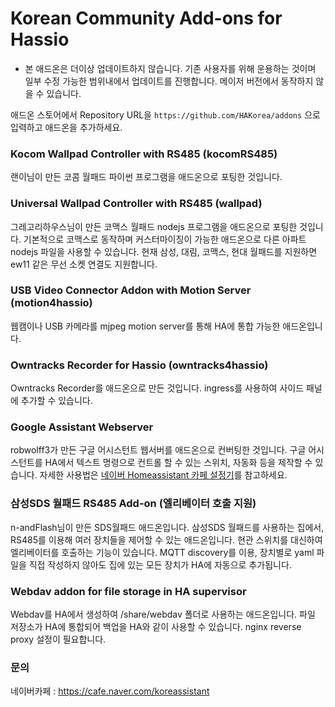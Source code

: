 # Korean Community Add-ons for Hassio

* 본 애드온은 더이상 업데이트하지 않습니다. 기존 사용자를 위해 운용하는 것이며 일부 수정 가능한 범위내에서 업데이트를 진행합니다. 메이저 버전에서 동작하지 않을 수 있습니다. 



애드온 스토어에서 Repository URL을 `https://github.com/HAKorea/addons` 으로 입력하고 애드온을 추가하세요.



### Kocom Wallpad Controller with RS485 (kocomRS485)

 랜이님이 만든 코콤 월패드 파이썬 프로그램을 애드온으로 포팅한 것입니다.

### Universal Wallpad Controller with RS485 (wallpad)

 그레고리하우스님이 만든 코맥스 월패드 nodejs 프로그램을 애드온으로 포팅한 것입니다.
 기본적으로 코맥스로 동작하며 커스터마이징이 가능한 애드온으로 다른 아파트 nodejs 파일을 사용할 수 있습니다. 
 현재 삼성, 대림, 코맥스, 현대 월패드를 지원하면 ew11 같은 무선 소켓 연결도 지원합니다. 

### USB Video Connector Addon with Motion Server (motion4hassio)

 웹캠이나 USB 카메라를 mjpeg motion server를 통해 HA에 통합 가능한 애드온입니다.

### Owntracks Recorder for Hassio (owntracks4hassio)

Owntracks Recorder를 애드온으로 만든 것입니다. ingress를 사용하여 사이드 패널에 추가할 수 있습니다. 

### Google Assistant Webserver

robwolff3가 만든 구글 어시스턴트 웹서버를 애드온으로 컨버팅한 것입니다. 
구글 어시스턴트를 HA에서 텍스트 명령으로 컨트롤 할 수 있는 스위치, 자동화 등을 제작할 수 있습니다. 
자세한 사용법은 [네이버 Homeassistant 카페 설정기](https://cafe.naver.com/koreassistant/661)를 참고하세요.

### 삼성SDS 월패드 RS485 Add-on (엘리베이터 호출 지원)

n-andFlash님이 만든 SDS월패드 애드온입니다. 
삼성SDS 월패드를 사용하는 집에서, RS485를 이용해 여러 장치들을 제어할 수 있는 애드온입니다.
현관 스위치를 대신하여 엘리베이터를 호출하는 기능이 있습니다.
MQTT discovery를 이용, 장치별로 yaml 파일을 직접 작성하지 않아도 집에 있는 모든 장치가 HA에 자동으로 추가됩니다.

### Webdav addon for file storage in HA supervisor

Webdav를 HA에서 생성하여 /share/webdav 폴더로 사용하는 애드온입니다. 파일 저장소가 HA에 통합되어 백업을 HA와 같이 사용할 수 있습니다. nginx reverse proxy 설정이 필요합니다. 

### 문의
네이버카페 : https://cafe.naver.com/koreassistant

